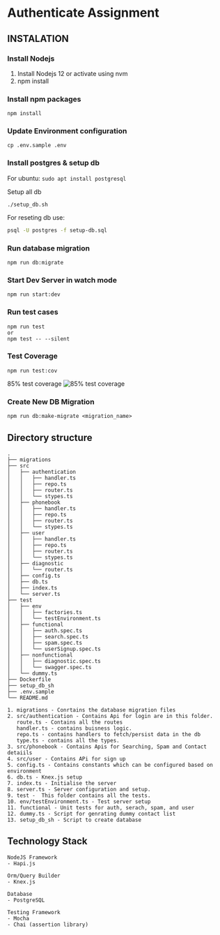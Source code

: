 # Authenticate Assignment

## INSTALATION

### Install Nodejs

1. Install Nodejs 12 or activate using nvm
2. npm install

### Install npm packages

```
npm install
```

### Update Environment configuration

```
cp .env.sample .env
```

### Install postgres & setup db

For ubuntu: `sudo apt install postgresql`

Setup all db

```
./setup_db.sh
```

For reseting db use:

```bash
psql -U postgres -f setup-db.sql
```

### Run database migration

```
npm run db:migrate
```

### Start Dev Server in watch mode

```
npm run start:dev
```

### Run test cases

```
npm run test
or
npm test -- --silent
```
### Test Coverage
```
npm run test:cov
```
85% test coverage
![85% test coverage](https://github.com/rushidhanwant/authenticate_assignment/assets/54628056/7fa2457d-4285-407b-9e49-5f2da74c6d86)

### Create New DB Migration

```
npm run db:make-migrate <migration_name>
```
## Directory structure

    .
    ├── migrations
    ├── src
    │   ├── authentication
    │   │   ├── handler.ts
    │   │   ├── repo.ts
    │   │   ├── router.ts
    │   │   └── stypes.ts
    │   ├── phonebook
    │   │   ├── handler.ts
    │   │   ├── repo.ts
    │   │   ├── router.ts
    │   │   └── stypes.ts
    │   ├── user
    │   │   ├── handler.ts
    │   │   ├── repo.ts
    │   │   ├── router.ts
    │   │   └── stypes.ts
    │   ├── diagnostic
    │   │   └── router.ts
    │   ├── config.ts
    │   ├── db.ts
    │   ├── index.ts
    │   └── server.ts
    ├── test
    │   ├── env
    │   │   ├── factories.ts
    │   │   └── testEnvironment.ts
    │   ├── functional
    │   │   ├── auth.spec.ts
    │   │   ├── search.spec.ts
    │   │   ├── spam.spec.ts
    │   │   └── userSignup.spec.ts
    │   ├── nonfunctional
    │   │   ├── diagnostic.spec.ts
    │   │   └── swagger.spec.ts
    │   └── dummy.ts
    ├── Dockerfile
    ├── setup_db_sh
    ├── .env.sample
    └── README.md
    
    1. migrations - Conrtains the database migration files
    2. src/authentication - Contains Api for login are in this folder.
       route.ts - Contains all the routes 
       handler.ts - contains buisness logic.
       repo.ts - contains handlers to fetch/persist data in the db
       type.ts - contains all the types.
    3. src/phonebook - Contains Apis for Searching, Spam and Contact detaiils
    4. src/user - Contains APi for sign up
    5. config.ts - Contains constants which can be configured based on environment
    6. db.ts - Knex.js setup 
    7. index.ts - Initialise the server
    8. server.ts - Server configuration and setup.
    9. test -  This folder contains all the tests.
    10. env/testEnvironment.ts - Test server setup
    11. functional - Unit tests for auth, serach, spam, and user
    12. dummy.ts - Script for genrating dummy contact list
    13. setup_db_sh - Script to create database 

## Technology Stack

```
NodeJS Framework
- Hapi.js

Orm/Query Builder
- Knex.js

Database
- PostgreSQL

Testing Framework
- Mocha
- Chai (assertion library)
```

